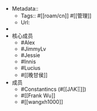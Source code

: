 - Metadata::
    - Tags:: #[[roam/cn]] #[[管理]]
    - Url:
- 
- 核心成员
    - #Alex
    - #JimmyLv
    - #Jessie
    - #Innis
    - #Lucius
    - #[[晚甘侯]]
- 成员
    - #Constantincs (#[[JΛKΞ]])
    - #[[Frank Wu]]
    - #[[wangxh1000]]
